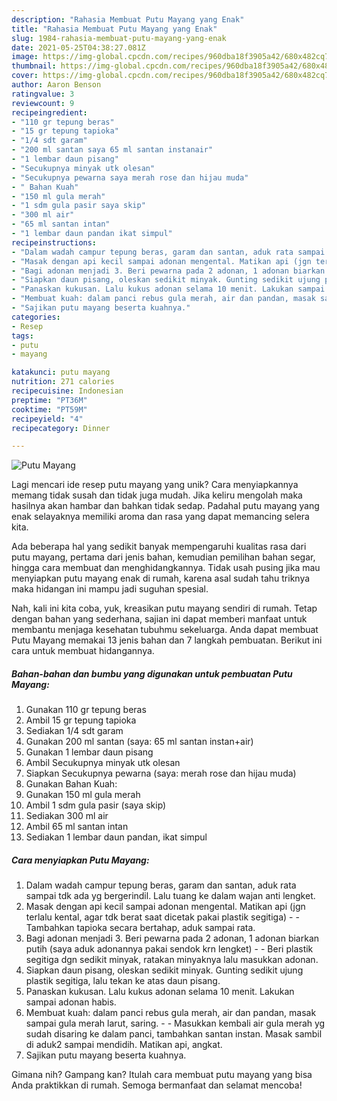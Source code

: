 ```yaml
---
description: "Rahasia Membuat Putu Mayang yang Enak"
title: "Rahasia Membuat Putu Mayang yang Enak"
slug: 1984-rahasia-membuat-putu-mayang-yang-enak
date: 2021-05-25T04:38:27.081Z
image: https://img-global.cpcdn.com/recipes/960dba18f3905a42/680x482cq70/putu-mayang-foto-resep-utama.jpg
thumbnail: https://img-global.cpcdn.com/recipes/960dba18f3905a42/680x482cq70/putu-mayang-foto-resep-utama.jpg
cover: https://img-global.cpcdn.com/recipes/960dba18f3905a42/680x482cq70/putu-mayang-foto-resep-utama.jpg
author: Aaron Benson
ratingvalue: 3
reviewcount: 9
recipeingredient:
- "110 gr tepung beras"
- "15 gr tepung tapioka"
- "1/4 sdt garam"
- "200 ml santan saya 65 ml santan instanair"
- "1 lembar daun pisang"
- "Secukupnya minyak utk olesan"
- "Secukupnya pewarna saya merah rose dan hijau muda"
- " Bahan Kuah"
- "150 ml gula merah"
- "1 sdm gula pasir saya skip"
- "300 ml air"
- "65 ml santan intan"
- "1 lembar daun pandan ikat simpul"
recipeinstructions:
- "Dalam wadah campur tepung beras, garam dan santan, aduk rata sampai tdk ada yg bergerindil. Lalu tuang ke dalam wajan anti lengket."
- "Masak dengan api kecil sampai adonan mengental. Matikan api (jgn terlalu kental, agar tdk berat saat dicetak pakai plastik segitiga)  Tambahkan tapioka secara bertahap, aduk sampai rata."
- "Bagi adonan menjadi 3. Beri pewarna pada 2 adonan, 1 adonan biarkan putih (saya aduk adonannya pakai sendok krn lengket)  Beri plastik segitiga dgn sedikit minyak, ratakan minyaknya lalu masukkan adonan."
- "Siapkan daun pisang, oleskan sedikit minyak. Gunting sedikit ujung plastik segitiga, lalu tekan ke atas daun pisang."
- "Panaskan kukusan. Lalu kukus adonan selama 10 menit. Lakukan sampai adonan habis."
- "Membuat kuah: dalam panci rebus gula merah, air dan pandan, masak sampai gula merah larut, saring.  Masukkan kembali air gula merah yg sudah disaring ke dalam panci, tambahkan santan instan. Masak sambil di aduk2 sampai mendidih. Matikan api, angkat."
- "Sajikan putu mayang beserta kuahnya."
categories:
- Resep
tags:
- putu
- mayang

katakunci: putu mayang 
nutrition: 271 calories
recipecuisine: Indonesian
preptime: "PT36M"
cooktime: "PT59M"
recipeyield: "4"
recipecategory: Dinner

---
```



![Putu Mayang](https://img-global.cpcdn.com/recipes/960dba18f3905a42/680x482cq70/putu-mayang-foto-resep-utama.jpg)

Lagi mencari ide resep putu mayang yang unik? Cara menyiapkannya memang tidak susah dan tidak juga mudah. Jika keliru mengolah maka hasilnya akan hambar dan bahkan tidak sedap. Padahal putu mayang yang enak selayaknya memiliki aroma dan rasa yang dapat memancing selera kita.

Ada beberapa hal yang sedikit banyak mempengaruhi kualitas rasa dari putu mayang, pertama dari jenis bahan, kemudian pemilihan bahan segar, hingga cara membuat dan menghidangkannya. Tidak usah pusing jika mau menyiapkan putu mayang enak di rumah, karena asal sudah tahu triknya maka hidangan ini mampu jadi suguhan spesial.




Nah, kali ini kita coba, yuk, kreasikan putu mayang sendiri di rumah. Tetap dengan bahan yang sederhana, sajian ini dapat memberi manfaat untuk membantu menjaga kesehatan tubuhmu sekeluarga. Anda dapat membuat Putu Mayang memakai 13 jenis bahan dan 7 langkah pembuatan. Berikut ini cara untuk membuat hidangannya.

<!--inarticleads1-->

##### Bahan-bahan dan bumbu yang digunakan untuk pembuatan Putu Mayang:

1. Gunakan 110 gr tepung beras
1. Ambil 15 gr tepung tapioka
1. Sediakan 1/4 sdt garam
1. Gunakan 200 ml santan (saya: 65 ml santan instan+air)
1. Gunakan 1 lembar daun pisang
1. Ambil Secukupnya minyak utk olesan
1. Siapkan Secukupnya pewarna (saya: merah rose dan hijau muda)
1. Gunakan  Bahan Kuah:
1. Gunakan 150 ml gula merah
1. Ambil 1 sdm gula pasir (saya skip)
1. Sediakan 300 ml air
1. Ambil 65 ml santan intan
1. Sediakan 1 lembar daun pandan, ikat simpul




<!--inarticleads2-->

##### Cara menyiapkan Putu Mayang:

1. Dalam wadah campur tepung beras, garam dan santan, aduk rata sampai tdk ada yg bergerindil. Lalu tuang ke dalam wajan anti lengket.
1. Masak dengan api kecil sampai adonan mengental. Matikan api (jgn terlalu kental, agar tdk berat saat dicetak pakai plastik segitiga) -  - Tambahkan tapioka secara bertahap, aduk sampai rata.
1. Bagi adonan menjadi 3. Beri pewarna pada 2 adonan, 1 adonan biarkan putih (saya aduk adonannya pakai sendok krn lengket) -  - Beri plastik segitiga dgn sedikit minyak, ratakan minyaknya lalu masukkan adonan.
1. Siapkan daun pisang, oleskan sedikit minyak. Gunting sedikit ujung plastik segitiga, lalu tekan ke atas daun pisang.
1. Panaskan kukusan. Lalu kukus adonan selama 10 menit. Lakukan sampai adonan habis.
1. Membuat kuah: dalam panci rebus gula merah, air dan pandan, masak sampai gula merah larut, saring. -  - Masukkan kembali air gula merah yg sudah disaring ke dalam panci, tambahkan santan instan. Masak sambil di aduk2 sampai mendidih. Matikan api, angkat.
1. Sajikan putu mayang beserta kuahnya.




Gimana nih? Gampang kan? Itulah cara membuat putu mayang yang bisa Anda praktikkan di rumah. Semoga bermanfaat dan selamat mencoba!
